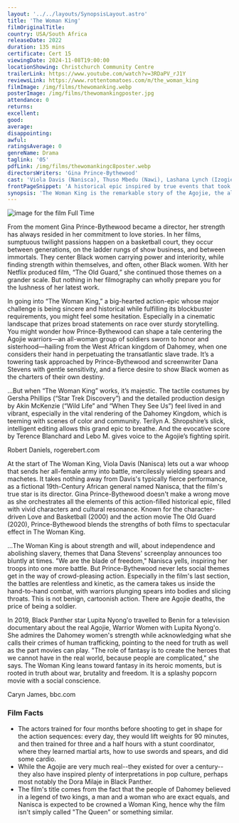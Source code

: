 ```yaml
---
layout: '../../layouts/SynopsisLayout.astro'
title: 'The Woman King'
filmOriginalTitle:
country: USA/South Africa
releaseDate: 2022
duration: 135 mins
certificate: Cert 15
viewingDate: 2024-11-08T19:00:00
locationShowing: Christchurch Community Centre
trailerLink: https://www.youtube.com/watch?v=3RDaPV_rJ1Y
reviewsLink: https://www.rottentomatoes.com/m/the_woman_king
filmImage: /img/films/thewomanking.webp
posterImage: /img/films/thewomankingposter.jpg
attendance: 0
returns:
excellent:
good:
average:
disappointing:
awful:
ratingsAverage: 0
genreName: Drama
taglink: '05'
pdfLink: /img/films/thewomankingc8poster.webp
directorsWriters: 'Gina Prince-Bythewood'
cast: 'Viola Davis (Nanisca), Thuso Mbedu (Nawi), Lashana Lynch (Izogie), Sheila Atim (Amenza), John Boyega (King Ghezo'
frontPageSnippet: 'A historical epic inspired by true events that took place in The Kingdom of Dahomey, one of the most powerful states of Africa in the 18th and 19th centuries.'
synopsis: 'The Woman King is the remarkable story of the Agojie, the all-female unit of warriors who protected the African Kingdom of Dahomey in the 1800s with skills and a fierceness unlike anything the world has ever seen. Inspired by true events, The Woman King follows the emotionally epic journey of General Nanisca (Oscar®-winner Viola Davis) as she trains the next generation of recruits and readies them for battle against an enemy determined to destroy their way of life. Some things are worth fighting for.'
---
```


![image for the film Full Time](/img/films/thewomanking.webp)

From the moment Gina Prince-Bythewood became a director, her strength has always resided in her commitment to love stories. In her films, sumptuous twilight passions happen on a basketball court, they occur between generations, on the ladder rungs of show business, and between immortals. They center Black women carrying power and interiority, while finding strength within themselves, and often, other Black women. With her Netflix produced film, “The Old Guard,” she continued those themes on a grander scale. But nothing in her filmography can wholly prepare you for the lushness of her latest work.

In going into “The Woman King,” a big-hearted action-epic whose major challenge is being sincere and historical while fulfilling its blockbuster requirements, you might feel some hesitation. Especially in a cinematic landscape that prizes broad statements on race over sturdy storytelling. You might wonder how Prince-Bythewood can shape a tale centering the Agojie warriors—an all-woman group of soldiers sworn to honor and sisterhood—hailing from the West African kingdom of Dahomey, when one considers their hand in perpetuating the transatlantic slave trade. It’s a towering task approached by Prince-Bythewood and screenwriter Dana Stevens with gentle sensitivity, and a fierce desire to show Black women as the charters of their own destiny.

...But when “The Woman King” works, it’s majestic. The tactile costumes by Gersha Phillips (“Star Trek Discovery”) and the detailed production design by Akin McKenzie (“Wild Life” and “When They See Us”) feel lived in and vibrant, especially in the vital rendering of the Dahomey Kingdom, which is teeming with scenes of color and community. Terilyn A. Shropshire’s slick, intelligent editing allows this grand epic to breathe. And the evocative score by Terence Blanchard and Lebo M. gives voice to the Agojie’s fighting spirit.

<div class="review__author review__author--review1"> 
Robert Daniels, rogerebert.com
</div>

At the start of The Woman King, Viola Davis (Nanisca) lets out a war whoop that sends her all-female army into battle, mercilessly wielding spears and machetes. It takes nothing away from Davis's typically fierce performance, as a fictional 19th-Century African general named Nanisca, that the film's true star is its director. Gina Prince-Bythewood doesn't make a wrong move as she orchestrates all the elements of this action-filled historical epic, filled with vivid characters and cultural resonance. Known for the character-driven Love and Basketball (2000) and the action movie The Old Guard (2020), Prince-Bythewood blends the strengths of both films to spectacular effect in The Woman King.

...The Woman King is about strength and will, about independence and abolishing slavery, themes that Dana Stevens' screenplay announces too bluntly at times. "We are the blade of freedom," Nanisca yells, inspiring her troops into one more battle. But Prince-Bythewood never lets social themes get in the way of crowd-pleasing action. Especially in the film's last section, the battles are relentless and kinetic, as the camera takes us inside the hand-to-hand combat, with warriors plunging spears into bodies and slicing throats. This is not benign, cartoonish action. There are Agojie deaths, the price of being a soldier.

In 2019, Black Panther star Lupita Nyong'o travelled to Benin for a television documentary about the real Agojie, Warrior Women with Lupita Nyong'o. She admires the Dahomey women's strength while acknowledging what she calls their crimes of human trafficking, pointing to the need for truth as well as the part movies can play. "The role of fantasy is to create the heroes that we cannot have in the real world, because people are complicated," she says. The Woman King leans toward fantasy in its heroic moments, but is rooted in truth about war, brutality and freedom. It is a splashy popcorn movie with a social conscience.

<div class="review__author"> 
Caryn James, bbc.com
</div>

### Film Facts

-   The actors trained for four months before shooting to get in shape for the action sequences: every day, they would lift weights for 90 minutes, and then trained for three and a half hours with a stunt coordinator, where they learned martial arts, how to use swords and spears, and did some cardio.
-   While the Agojie are very much real--they existed for over a century--they also have inspired plenty of interpretations in pop culture, perhaps most notably the Dora Milaje in Black Panther.
-   The film's title comes from the fact that the people of Dahomey believed in a legend of two kings, a man and a woman who are exact equals, and Nanisca is expected to be crowned a Woman King, hence why the film isn't simply called "The Queen" or something similar.
